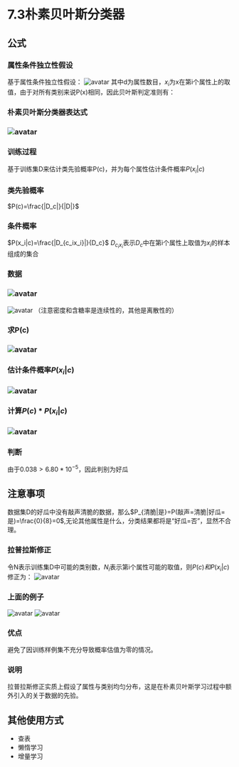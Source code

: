 # 7.3朴素贝叶斯分类器

## 公式

### 属性条件独立性假设
基于属性条件独立性假设：
![avatar](\独立性假设.png)
其中d为属性数目，$x_i$为x在第i个属性上的取值，由于对所有类别来说P(x)相同，因此贝叶斯判定准则有：

### 朴素贝叶斯分类器表达式

### ![avatar](\朴素贝叶斯分类器表达式.png)

### 训练过程
基于训练集D来估计类先验概率P(c)，并为每个属性估计条件概率$P(x_i|c)$

### 类先验概率
$P(c)=\frac{|D_c|}{|D|}$

### 条件概率
$P(x_i|c)=\frac{|D_{c_ix_i}|}{D_c}$
$D_{c_ix_i}$表示$D_c$中在第i个属性上取值为$x_i$的样本组成的集合

### 数据

### ![avatar](\西瓜数据集.png)

![avatar](\测1.png)
（注意密度和含糖率是连续性的，其他是离散性的）

### 求P(c)

### ![avatar](\P(c).png)

### 估计条件概率$P(x_i|c)$

### ![avatar](\P(xic).png)

### 计算$P(c)*P(x_i|c)$

### ![avatar](\计算.png)

### 判断
由于$0.038>6.80*10^{-5}$，因此判别为好瓜

## 注意事项
数据集D的好瓜中没有敲声清脆的数据，那么$P_{清脆|是}=P(敲声=清脆|好瓜=是)=\frac{0}{8}=0$,无论其他属性是什么，分类结果都将是“好瓜=否”，显然不合理。

### 拉普拉斯修正
令N表示训练集D中可能的类别数，$N_i$表示第i个属性可能的取值，则$P(c)和P(x_i|c)$修正为：
![avatar](\拉普拉斯修正.png)

### 上面的例子
![avatar](\类先验概率1.png)
![avatar](\类先验概率2.png)

### 优点
避免了因训练样例集不充分导致概率估值为零的情况。

### 说明
拉普拉斯修正实质上假设了属性与类别均匀分布，这是在朴素贝叶斯学习过程中额外引入的关于数据的先验。

## 其他使用方式
* 查表
* 懒惰学习
* 增量学习